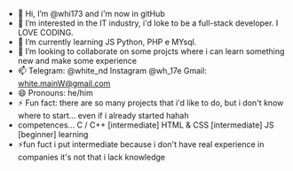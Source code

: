 - 👋 Hi, I’m @whi173 and i'm now in gitHub
- 👀 I’m interested in the IT industry, i'd loke to be a full-stack developer. I LOVE CODING.
- 🌱 I’m currently learning JS Python, PHP e MYsql.
- 💞️ I’m looking to collaborate on some projcts where i can learn something new and make some experience
- 📫 Telegram: @white_nd Instagram @wh_17e Gmail: white.mainW@gmail.com
- 😄 Pronouns: he/him
- ⚡ Fun fact: there are so many projects that i'd like to do, but i don't know where to start... even if i already started hahah
- competences... C / C++ [intermediate]  HTML & CSS [intermediate] JS [beginner] learning
- ⚡fun fuct i put intermediate because i don't have real experience in companies it's not that i lack knowledge

<!---
whi173/whi173 is a ✨ special ✨ repository because its `README.md` (this file) appears on your GitHub profile.
You can click the Preview link to take a look at your changes.
--->
